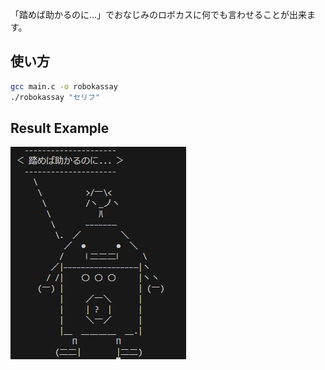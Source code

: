 「踏めば助かるのに...」でおなじみのロボカスに何でも言わせることが出来ます。

## 使い方
```bash
gcc main.c -o robokassay
./robokassay "セリフ"
```

## Result Example
![result](docs/image.png)